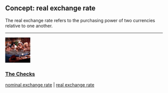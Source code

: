 ## Concept: real exchange rate

The real exchange rate refers to the purchasing power of two currencies relative to one another.

<hr>
<div class="clip-listing">
<img src="media/icons/checks.jpg" alt="The Checks icon">

### [The Checks](../../clip/83/)

[nominal exchange rate](/concept/nominal-exchange-rate/) | [real exchange rate](/concept/real-exchange-rate/)
</div>

